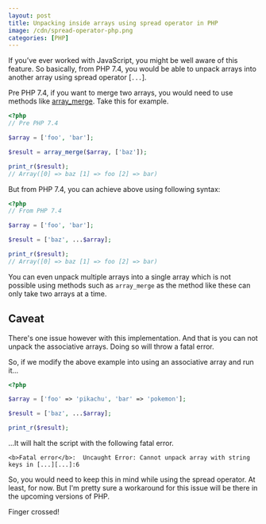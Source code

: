```yaml
---
layout: post
title: Unpacking inside arrays using spread operator in PHP
image: /cdn/spread-operator-php.png
categories: [PHP]
---
```


If you’ve ever worked with JavaScript, you might be well aware of this feature. So basically, from PHP 7.4, you would be able to unpack arrays into another array using spread operator [`...`].

Pre PHP 7.4, if you want to merge two arrays, you would need to use methods like [array_merge](https://www.php.net/manual/en/function.array-merge.php). Take this for example.

```php
<?php
// Pre PHP 7.4

$array = ['foo', 'bar'];

$result = array_merge($array, ['baz']);

print_r($result);
// Array([0] => baz [1] => foo [2] => bar)
```

But from PHP 7.4, you can achieve above using following syntax:

```php
<?php
// From PHP 7.4

$array = ['foo', 'bar'];

$result = ['baz', ...$array];

print_r($result);
// Array([0] => baz [1] => foo [2] => bar)
```

You can even unpack multiple arrays into a single array which is not possible using methods such as `array_merge` as the method like these can only take two arrays at a time.

## Caveat

There's one issue however with this implementation. And that is you can not unpack the associative arrays. Doing so will throw a fatal error.

So, if we modify the above example into using an associative array and run it...

```php
<?php

$array = ['foo' => 'pikachu', 'bar' => 'pokemon'];

$result = ['baz', ...$array];

print_r($result);
```

...It will halt the script with the following fatal error.

```
<b>Fatal error</b>:  Uncaught Error: Cannot unpack array with string keys in [...][...]:6
```

So, you would need to keep this in mind while using the spread operator. At least, for now. But I'm pretty sure a workaround for this issue will be there in the upcoming versions of PHP.

Finger crossed!
